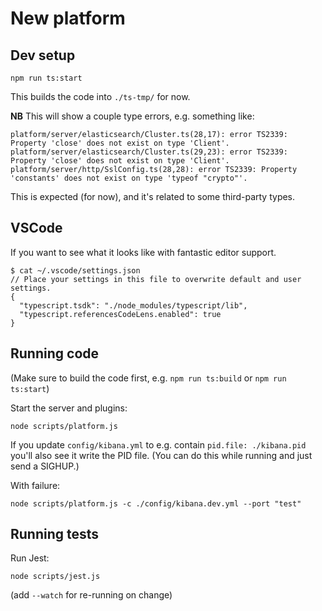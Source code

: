 # New platform

## Dev setup

```
npm run ts:start
```

This builds the code into `./ts-tmp/` for now.

**NB** This will show a couple type errors, e.g. something like:

```
platform/server/elasticsearch/Cluster.ts(28,17): error TS2339: Property 'close' does not exist on type 'Client'.
platform/server/elasticsearch/Cluster.ts(29,23): error TS2339: Property 'close' does not exist on type 'Client'.
platform/server/http/SslConfig.ts(28,28): error TS2339: Property 'constants' does not exist on type 'typeof "crypto"'.
```

This is expected (for now), and it's related to some third-party types.

## VSCode

If you want to see what it looks like with fantastic editor support.

```
$ cat ~/.vscode/settings.json
// Place your settings in this file to overwrite default and user settings.
{
  "typescript.tsdk": "./node_modules/typescript/lib",
  "typescript.referencesCodeLens.enabled": true
}
```

## Running code

(Make sure to build the code first, e.g. `npm run ts:build` or `npm run ts:start`)

Start the server and plugins:

```
node scripts/platform.js
```

If you update `config/kibana.yml` to e.g. contain `pid.file: ./kibana.pid`
you'll also see it write the PID file. (You can do this while running and just
send a SIGHUP.)

With failure:

```
node scripts/platform.js -c ./config/kibana.dev.yml --port "test"
```

## Running tests

Run Jest:

```
node scripts/jest.js
```

(add `--watch` for re-running on change)
